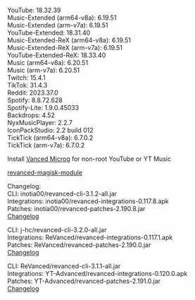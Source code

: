 YouTube: 18.32.39  
Music-Extended (arm64-v8a): 6.19.51  
Music-Extended (arm-v7a): 6.19.51  
YouTube-Extended: 18.31.40  
Music-Extended-ReX (arm64-v8a): 6.19.51  
Music-Extended-ReX (arm-v7a): 6.19.51  
YouTube-Extended-ReX: 18.33.40  
Music (arm64-v8a): 6.20.51  
Music (arm-v7a): 6.20.51  
Twitch: 15.4.1  
TikTok: 31.4.3  
Reddit: 2023.37.0  
Spotify: 8.8.72.628  
Spotify-Lite: 1.9.0.45033  
Backdrops: 4.52  
NyxMusicPlayer: 2.2.7  
IconPackStudio: 2.2 build 012  
TickTick (arm64-v8a): 6.7.0.2  
TickTick (arm-v7a): 6.7.0.2  

Install [Vanced Microg](https://github.com/TeamVanced/VancedMicroG/releases) for non-root YouTube or YT Music  

[revanced-magisk-module](https://github.com/j-hc/revanced-magisk-module)  

Changelog:  
CLI: inotia00/revanced-cli-3.1.2-all.jar  
Integrations: inotia00/revanced-integrations-0.117.8.apk  
Patches: inotia00/revanced-patches-2.190.8.jar  
[Changelog](https://github.com/inotia00/revanced-patches/releases/tag/v2.190.8)

CLI: j-hc/revanced-cli-3.2.0-all.jar  
Integrations: ReVanced/revanced-integrations-0.117.1.apk  
Patches: ReVanced/revanced-patches-2.190.0.jar  
[Changelog](https://github.com/ReVanced/revanced-patches/releases/tag/v2.190.0)

CLI: ReVanced/revanced-cli-3.1.1-all.jar  
Integrations: YT-Advanced/revanced-integrations-0.120.0.apk  
Patches: YT-Advanced/revanced-patches-2.191.0.jar  
[Changelog](https://github.com/YT-Advanced/ReX-patches/releases/tag/v2.191.0)  
